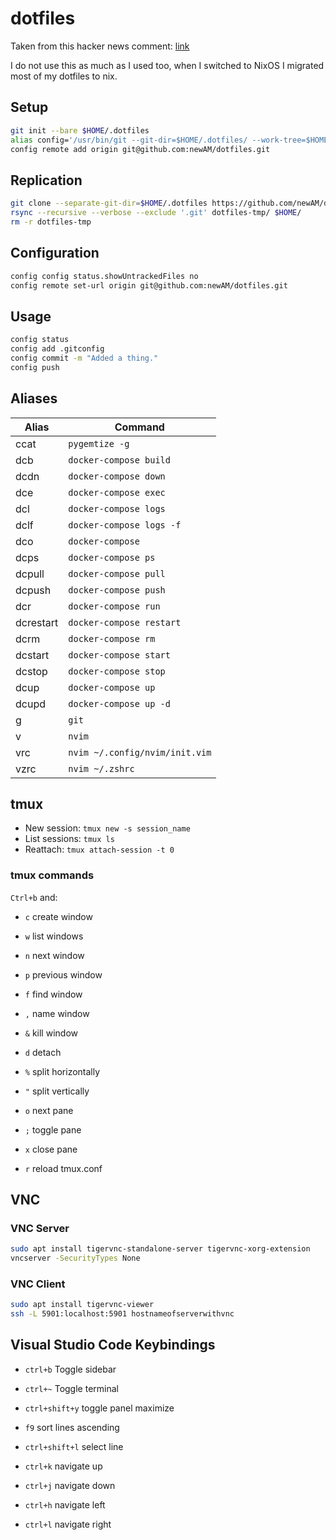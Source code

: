 # dotfiles

Taken from this hacker news comment: [link](https://news.ycombinator.com/item?id=11070797)

I do not use this as much as I used too, when I switched to NixOS I migrated most of my dotfiles to nix.

## Setup
```bash
git init --bare $HOME/.dotfiles
alias config='/usr/bin/git --git-dir=$HOME/.dotfiles/ --work-tree=$HOME'
config remote add origin git@github.com:newAM/dotfiles.git
```

## Replication
```bash
git clone --separate-git-dir=$HOME/.dotfiles https://github.com/newAM/dotfiles.git dotfiles-tmp
rsync --recursive --verbose --exclude '.git' dotfiles-tmp/ $HOME/
rm -r dotfiles-tmp
```

## Configuration
```bash
config config status.showUntrackedFiles no
config remote set-url origin git@github.com:newAM/dotfiles.git
```

## Usage
```bash
config status
config add .gitconfig
config commit -m "Added a thing."
config push
```

## Aliases
| Alias     | Command                        |
|-----------|--------------------------------|
| ccat      | `pygemtize -g`                 |
| dcb       | `docker-compose build`         |
| dcdn      | `docker-compose down`          |
| dce       | `docker-compose exec`          |
| dcl       | `docker-compose logs`          |
| dclf      | `docker-compose logs -f`       |
| dco       | `docker-compose`               |
| dcps      | `docker-compose ps`            |
| dcpull    | `docker-compose pull`          |
| dcpush    | `docker-compose push`          |
| dcr       | `docker-compose run`           |
| dcrestart | `docker-compose restart`       |
| dcrm      | `docker-compose rm`            |
| dcstart   | `docker-compose start`         |
| dcstop    | `docker-compose stop`          |
| dcup      | `docker-compose up`            |
| dcupd     | `docker-compose up -d`         |
| g         | `git`                          |
| v         | `nvim`                         |
| vrc       | `nvim ~/.config/nvim/init.vim` |
| vzrc      | `nvim ~/.zshrc`                |

## tmux
* New session: `tmux new -s session_name`
* List sessions: `tmux ls`
* Reattach: `tmux attach-session -t 0`

### tmux commands
`Ctrl+b` and:

* `c` create window
* `w` list windows
* `n` next window
* `p` previous window
* `f` find window
* `,`  name window
* `&`  kill window

* `d` detach
* `%` split horizontally
* `"` split vertically
* `o` next pane
* `;` toggle pane
* `x` close pane
* `r` reload tmux.conf

## VNC
### VNC Server
```bash
sudo apt install tigervnc-standalone-server tigervnc-xorg-extension
vncserver -SecurityTypes None
```

### VNC Client
```bash
sudo apt install tigervnc-viewer
ssh -L 5901:localhost:5901 hostnameofserverwithvnc
```

## Visual Studio Code Keybindings

* `ctrl+b` Toggle sidebar
* `ctrl+~` Toggle terminal

* `ctrl+shift+y` toggle panel maximize
* `f9` sort lines ascending
* `ctrl+shift+l` select line
* `ctrl+k` navigate up
* `ctrl+j` navigate down
* `ctrl+h` navigate left
* `ctrl+l` navigate right
